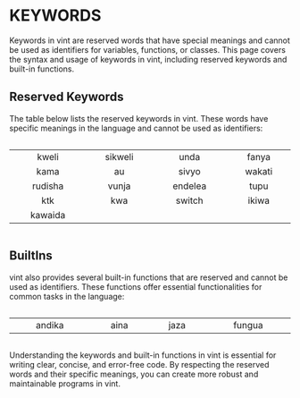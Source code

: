 # KEYWORDS

Keywords in vint are reserved words that have special meanings and cannot be used as identifiers for variables, functions, or classes. This page covers the syntax and usage of keywords in vint, including reserved keywords and built-in functions.

## Reserved Keywords

The table below lists the reserved keywords in vint. These words have specific meanings in the language and cannot be used as identifiers:

<table style="display: inline-table; width: 100%; text-align: center">
<tbody>
  <tr>
    <td>kweli</td>
    <td>sikweli</td>
    <td>unda</td>
    <td>fanya</td>
  </tr>
  <tr>
    <td>kama</td>
    <td>au</td>
    <td>sivyo</td>
    <td>wakati</td>
  </tr>
  <tr>
    <td>rudisha</td>
    <td>vunja</td>
    <td>endelea</td>
    <td>tupu</td>
  </tr>
  <tr>
    <td>ktk</td>
    <td>kwa</td>
    <td>switch</td>
    <td>ikiwa</td>
  </tr>
  <tr>
    <td>kawaida</td>
    <td></td>
    <td></td>
    <td></td>
  </tr>
</tbody>
</table>

## BuiltIns

vint also provides several built-in functions that are reserved and cannot be used as identifiers. These functions offer essential functionalities for common tasks in the language:

<table style="display: inline-table; width: 100%; text-align: center">
<tbody>
<tr>
    <td>andika</td>
    <td>aina</td>
    <td>jaza</td>
    <td>fungua</td>
  </tr>
</tbody>
</table>

Understanding the keywords and built-in functions in vint is essential for writing clear, concise, and error-free code. By respecting the reserved words and their specific meanings, you can create more robust and maintainable programs in vint.